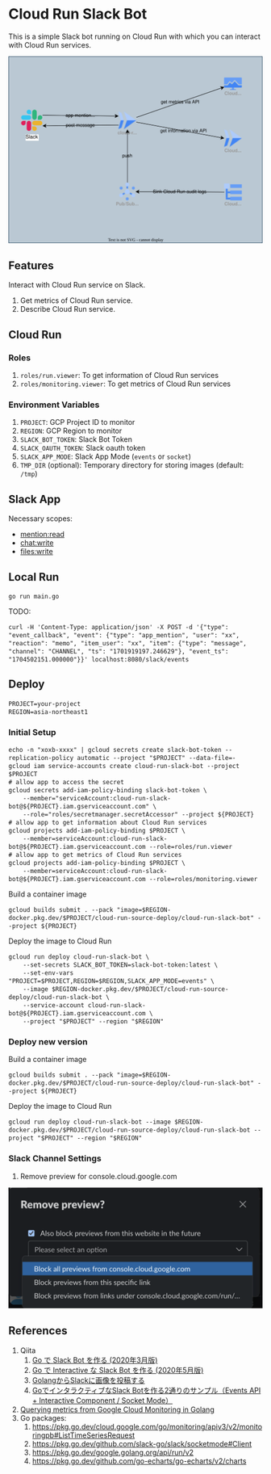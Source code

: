 # Cloud Run Slack Bot

This is a simple Slack bot running on Cloud Run with which you can interact with Cloud Run services.

![](docs/diagram.drawio.svg)

## Features

Interact with Cloud Run service on Slack.
1. Get metrics of Cloud Run service.
1. Describe Cloud Run service.

## Cloud Run

### Roles

1. `roles/run.viewer`: To get information of Cloud Run services
1. `roles/monitoring.viewer`: To get metrics of Cloud Run services

### Environment Variables

1. `PROJECT`: GCP Project ID to monitor
1. `REGION`: GCP Region to monitor
1. `SLACK_BOT_TOKEN`: Slack Bot Token
1. `SLACK_OAUTH_TOKEN`: Slack oauth token
1. `SLACK_APP_MODE`: Slack App Mode (`events` or `socket`)
1. `TMP_DIR` (optional): Temporary directory for storing images (default: `/tmp`)

## Slack App

Necessary scopes:
- [mention:read](https://api.slack.com/scopes/app_mentions:read)
- [chat:write](https://api.slack.com/scopes/chat:write)
- [files:write](https://api.slack.com/scopes/files:write)

## Local Run

```
go run main.go
```

TODO:
```
curl -H 'Content-Type: application/json' -X POST -d '{"type": "event_callback", "event": {"type": "app_mention", "user": "xx", "reaction": "memo", "item_user": "xx", "item": {"type": "message", "channel": "CHANNEL", "ts": "1701919197.246629"}, "event_ts": "1704502151.000000"}}' localhost:8080/slack/events
```

## Deploy

```
PROJECT=your-project
REGION=asia-northeast1
```

### Initial Setup

```shell
echo -n "xoxb-xxxx" | gcloud secrets create slack-bot-token --replication-policy automatic --project "$PROJECT" --data-file=-
gcloud iam service-accounts create cloud-run-slack-bot --project $PROJECT
# allow app to access the secret
gcloud secrets add-iam-policy-binding slack-bot-token \
    --member="serviceAccount:cloud-run-slack-bot@${PROJECT}.iam.gserviceaccount.com" \
    --role="roles/secretmanager.secretAccessor" --project ${PROJECT}
# allow app to get information about Cloud Run services
gcloud projects add-iam-policy-binding $PROJECT \
    --member=serviceAccount:cloud-run-slack-bot@${PROJECT}.iam.gserviceaccount.com --role=roles/run.viewer
# allow app to get metrics of Cloud Run services
gcloud projects add-iam-policy-binding $PROJECT \
    --member=serviceAccount:cloud-run-slack-bot@${PROJECT}.iam.gserviceaccount.com --role=roles/monitoring.viewer
```

Build a container image

```
gcloud builds submit . --pack "image=$REGION-docker.pkg.dev/$PROJECT/cloud-run-source-deploy/cloud-run-slack-bot" --project ${PROJECT}
```

Deploy the image to Cloud Run

```
gcloud run deploy cloud-run-slack-bot \
    --set-secrets SLACK_BOT_TOKEN=slack-bot-token:latest \
    --set-env-vars "PROJECT=$PROJECT,REGION=$REGION,SLACK_APP_MODE=events" \
    --image $REGION-docker.pkg.dev/$PROJECT/cloud-run-source-deploy/cloud-run-slack-bot \
    --service-account cloud-run-slack-bot@${PROJECT}.iam.gserviceaccount.com \
    --project "$PROJECT" --region "$REGION"
```

### Deploy new version

Build a container image

```
gcloud builds submit . --pack "image=$REGION-docker.pkg.dev/$PROJECT/cloud-run-source-deploy/cloud-run-slack-bot" --project ${PROJECT}
```

Deploy the image to Cloud Run

```
gcloud run deploy cloud-run-slack-bot --image $REGION-docker.pkg.dev/$PROJECT/cloud-run-source-deploy/cloud-run-slack-bot --project "$PROJECT" --region "$REGION"
```

### Slack Channel Settings

1. Remove preview for console.cloud.google.com

![](docs/slack-channel-preview.png)

## References

1. Qiita
    1. [Go で Slack Bot を作る (2020年3月版)](https://qiita.com/frozenbonito/items/cf75dadce12ef9a048e9)
    1. [Go で Interactive な Slack Bot を作る (2020年5月版)](https://qiita.com/frozenbonito/items/1df9bb685e6173160991)
    1. [GolangからSlackに画像を投稿する](https://qiita.com/RuyPKG/items/5ac07ddc04432ee7641b)
    1. [GoでインタラクティブなSlack Botを作る2通りのサンプル（Events API + Interactive Component / Socket Mode）](https://qiita.com/daitai-daidai/items/71f97d9cdb0e2ddf9781)
1. [Querying metrics from Google Cloud Monitoring in Golang](https://medium.com/google-cloud/querying-metrics-from-google-cloud-monitoring-in-golang-2631ee3d33c1)
1. Go packages:
    1. https://pkg.go.dev/cloud.google.com/go/monitoring/apiv3/v2/monitoringpb#ListTimeSeriesRequest
    1. https://pkg.go.dev/github.com/slack-go/slack/socketmode#Client
    1. https://pkg.go.dev/google.golang.org/api/run/v2
    1. https://pkg.go.dev/github.com/go-echarts/go-echarts/v2/charts
